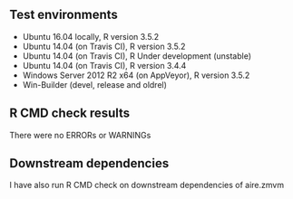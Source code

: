 ## Test environments
* Ubuntu 16.04 locally, R version 3.5.2
* Ubuntu 14.04 (on Travis CI), R version 3.5.2
* Ubuntu 14.04 (on Travis CI), R Under development (unstable) 
* Ubuntu 14.04 (on Travis CI), R version 3.4.4
* Windows Server 2012 R2 x64 (on AppVeyor), R version 3.5.2
* Win-Builder (devel, release and oldrel)

## R CMD check results
There were no ERRORs or WARNINGs

## Downstream dependencies
I have also run R CMD check on downstream dependencies of aire.zmvm
